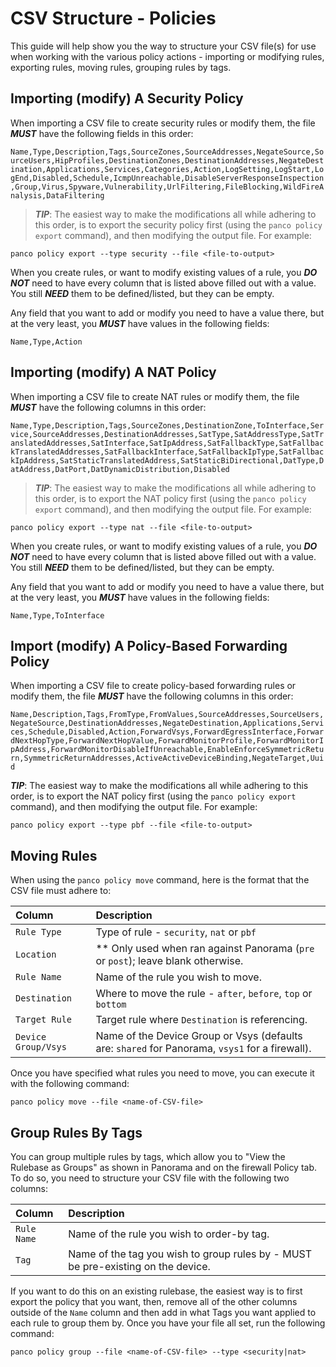 # CSV Structure - Policies

This guide will help show you the way to structure your CSV file(s) for use when working with the various
policy actions - importing or modifying rules, exporting rules, moving rules, grouping rules by tags.

## Importing (modify) A Security Policy

When importing a CSV file to create security rules or modify them, the file **_MUST_** have the following fields in this order:

`Name,Type,Description,Tags,SourceZones,SourceAddresses,NegateSource,SourceUsers,HipProfiles,DestinationZones,DestinationAddresses,NegateDestination,Applications,Services,Categories,Action,LogSetting,LogStart,LogEnd,Disabled,Schedule,IcmpUnreachable,DisableServerResponseInspection,Group,Virus,Spyware,Vulnerability,UrlFiltering,FileBlocking,WildFireAnalysis,DataFiltering`

> **_TIP_**: The easiest way to make the modifications all while adhering to this order, is to export the security policy first (using the `panco policy export` command),
> and then modifying the output file. For example:

```
panco policy export --type security --file <file-to-output>
```

When you create rules, or want to modify existing values of a rule, you **_DO NOT_** need to have every column that is listed above filled out with a value. You still **_NEED_** them to be defined/listed, but they can be empty.

Any field that you want to add or modify you need to have a value there, but at the very least, you **_MUST_** have values in the following fields:

```
Name,Type,Action
```

## Importing (modify) A NAT Policy

When importing a CSV file to create NAT rules or modify them, the file **_MUST_** have the following columns in this order:

`Name,Type,Description,Tags,SourceZones,DestinationZone,ToInterface,Service,SourceAddresses,DestinationAddresses,SatType,SatAddressType,SatTranslatedAddresses,SatInterface,SatIpAddress,SatFallbackType,SatFallbackTranslatedAddresses,SatFallbackInterface,SatFallbackIpType,SatFallbackIpAddress,SatStaticTranslatedAddress,SatStaticBiDirectional,DatType,DatAddress,DatPort,DatDynamicDistribution,Disabled`

> **_TIP_**: The easiest way to make the modifications all while adhering to this order, is to export the NAT policy first (using the `panco policy export` command),
> and then modifying the output file. For example:

```
panco policy export --type nat --file <file-to-output>
```

When you create rules, or want to modify existing values of a rule, you **_DO NOT_** need to have every column that is listed above filled out with a value. You still **_NEED_** them to be defined/listed, but they can be empty.

Any field that you want to add or modify you need to have a value there, but at the very least, you **_MUST_** have values in the following fields:

```
Name,Type,ToInterface
```

## Import (modify) A Policy-Based Forwarding Policy

When importing a CSV file to create policy-based forwarding rules or modify them, the file **_MUST_** have the following columns in this order:

`Name,Description,Tags,FromType,FromValues,SourceAddresses,SourceUsers,NegateSource,DestinationAddresses,NegateDestination,Applications,Services,Schedule,Disabled,Action,ForwardVsys,ForwardEgressInterface,ForwardNextHopType,ForwardNextHopValue,ForwardMonitorProfile,ForwardMonitorIpAddress,ForwardMonitorDisableIfUnreachable,EnableEnforceSymmetricReturn,SymmetricReturnAddresses,ActiveActiveDeviceBinding,NegateTarget,Uuid`

**_TIP_**: The easiest way to make the modifications all while adhering to this order, is to export the NAT policy first (using the `panco policy export` command),
and then modifying the output file. For example:

```
panco policy export --type pbf --file <file-to-output>
```

## Moving Rules

When using the `panco policy move` command, here is the format that the CSV file must adhere to:

Column | Description
:--- | :---
`Rule Type` | Type of rule - `security`, `nat` or `pbf`
`Location` | ** Only used when ran against Panorama (`pre` or `post`); leave blank otherwise.
`Rule Name` | Name of the rule you wish to move.
`Destination` | Where to move the rule - `after`, `before`, `top` or `bottom`
`Target Rule` | Target rule where `Destination` is referencing.
`Device Group/Vsys` | Name of the Device Group or Vsys (defaults are: `shared` for Panorama, `vsys1` for a firewall).

Once you have specified what rules you need to move, you can execute it with the following command:

```
panco policy move --file <name-of-CSV-file>
```

## Group Rules By Tags

You can group multiple rules by tags, which allow you to "View the Rulebase as Groups" as shown in Panorama and on the firewall Policy tab. To do so, you need to structure your CSV file with the following two columns:

Column | Description
:--- | :---
`Rule Name` | Name of the rule you wish to order-by tag.
`Tag` | Name of the tag you wish to group rules by - MUST be pre-existing on the device.

If you want to do this on an existing rulebase, the easiest way is to first export the policy that you want, then, remove all of the other columns outside of the `Name` column and then add in what Tags you want applied to each rule to group them by. Once you have your file all set, run the following command:

```
panco policy group --file <name-of-CSV-file> --type <security|nat>
```